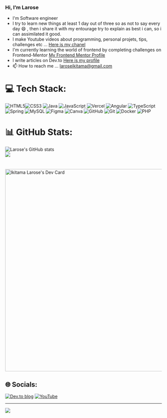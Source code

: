 ### Hi, I’m Larose
- I'm Software engineer
- I try to learn new things at least 1 day out of three so as not to say every day 😄 , then i share it with my entourage try to explain as best i can, so i can assimilated it good.
- I make Youtube videos about programming, personal projets, tips, challenges etc ... [Here is my chanel](https://www.youtube.com/@ikitamacodes)
- I'm currently learning the world of frontend by completing challenges on Frontend-Mentor [My Frontend Mentor Profile](https://www.frontendmentor.io/profile/ikitamalarose)
- I write articles on Dev.to [Here is my profile](https://dev.to/laroseikitama)
- 📫 How to reach me ... [laroseikitama@gmail.com](mailto:laroseikitama@gmail.com)

# 💻 Tech Stack:
![HTML5](https://img.shields.io/badge/html5-%23E34F26.svg?style=for-the-badge&logo=html5&logoColor=white)![CSS3](https://img.shields.io/badge/css3-%231572B6.svg?style=for-the-badge&logo=css3&logoColor=white) ![Java](https://img.shields.io/badge/java-%23ED8B00.svg?style=for-the-badge&logo=openjdk&logoColor=white) ![JavaScript](https://img.shields.io/badge/javascript-%23323330.svg?style=for-the-badge&logo=javascript&logoColor=%23F7DF1E) ![Vercel](https://img.shields.io/badge/vercel-%23000000.svg?style=for-the-badge&logo=vercel&logoColor=white) ![Angular](https://img.shields.io/badge/angular-%23DD0031.svg?style=for-the-badge&logo=angular&logoColor=white) ![TypeScript](https://img.shields.io/badge/typescript-%23007ACC.svg?style=for-the-badge&logo=typescript&logoColor=white) ![Spring](https://img.shields.io/badge/spring-%236DB33F.svg?style=for-the-badge&logo=spring&logoColor=white) ![MySQL](https://img.shields.io/badge/mysql-4479A1.svg?style=for-the-badge&logo=mysql&logoColor=white) ![Figma](https://img.shields.io/badge/figma-%23F24E1E.svg?style=for-the-badge&logo=figma&logoColor=white) ![Canva](https://img.shields.io/badge/Canva-%2300C4CC.svg?style=for-the-badge&logo=Canva&logoColor=white) ![GitHub](https://img.shields.io/badge/github-%23121011.svg?style=for-the-badge&logo=github&logoColor=white) ![Git](https://img.shields.io/badge/git-%23F05033.svg?style=for-the-badge&logo=git&logoColor=white) ![Docker](https://img.shields.io/badge/docker-%230db7ed.svg?style=for-the-badge&logo=docker&logoColor=white) ![PHP](https://img.shields.io/badge/php-%23777BB4.svg?style=for-the-badge&logo=php&logoColor=white)<br>


# 📊 GitHub Stats:
![Larose's GitHub stats](https://github-readme-stats.vercel.app/api?username=ikitamalarose&show_icons=true&theme=radical)</br>
![](https://github-profile-trophy.vercel.app/?username=ikitamalarose&theme=radical&no-frame=false&no-bg=true&margin-w=4)
<!---
ikitamalarose/ikitamalarose is a ✨ special ✨ repository because its `README.md` (this file) appears on your GitHub profile.
You can click the Preview link to take a look at your changes.
--->
# 
<a href="https://app.daily.dev/ikitamalarose"><img src="https://api.daily.dev/devcards/v2/qlA1OAHHarQRa6NEvRbSy.png?type=wide&r=6be" width="652" alt="Ikitama Larose's Dev Card"/></a><br>
<!--<a href="https://app.daily.dev/ikitamalarose"><img src="https://github.com/ikitamalarose/ikitamalarose/blob/main/devcard.svg" width="356"  alt="Ikitama Larose's Dev Card"/></a>-->

## 🌐 Socials:
[![Dev.to blog](https://img.shields.io/badge/dev.to-0A0A0A?style=for-the-badge&logo=dev.to&logoColor=white)](https://dev.to/laroseikitama) 
[![YouTube](https://img.shields.io/badge/YouTube-%23FF0000.svg?logo=YouTube&logoColor=white)](https://youtube.com/@ikitamacodes) 

---
[![](https://visitcount.itsvg.in/api?id=ikitamalarose&icon=0&color=0)](https://visitcount.itsvg.in)
<!-- Proudly created with GPRM ( https://gprm.itsvg.in ) -->
